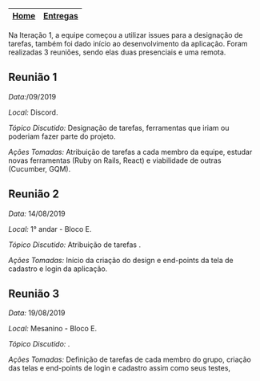 [Home](/README.md) |  [Entregas](/docs/iteracoes.md) | 
|----|----|

Na Iteração 1, a equipe começou a utilizar issues para a designação de
tarefas, também foi dado início ao desenvolvimento da aplicação. 
Foram realizadas 3 reuniões, sendo elas duas presenciais e uma remota.

## Reunião 1

*Data:*/09/2019

*Local:* Discord.

*Tópico Discutido:* Designação de tarefas, ferramentas que iriam ou poderiam fazer parte do projeto. 

*Ações Tomadas:* Atribuição de tarefas a cada membro da equipe, estudar novas ferramentas (Ruby on Rails, React) e viabilidade de outras (Cucumber, GQM).


## Reunião 2
*Data:* 14/08/2019

*Local:* 1° andar - Bloco E.

*Tópico Discutido:* Atribuição de tarefas .

*Ações Tomadas:* Início da criação do design e end-points da tela de cadastro e login da aplicação.  


## Reunião 3
*Data:* 19/08/2019

*Local:* Mesanino - Bloco E.

*Tópico Discutido:*  .

*Ações Tomadas:* Definição de tarefas de cada membro do grupo, criação das telas e end-points de login e cadastro assim como seus testes, 
